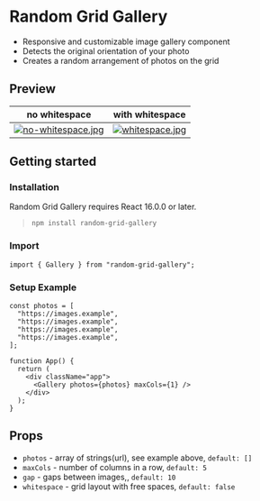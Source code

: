 # Random Grid Gallery

 * Responsive and customizable image gallery component
 * Detects the original orientation of your photo
 * Creates a random arrangement of photos on the grid

## Preview

no whitespace  | with whitespace
------------- | -------------
[![no-whitespace.jpg](https://i.postimg.cc/prjswd1S/no-whitespace.jpg)](https://postimg.cc/8f1dWTGd) | [![whitespace.jpg](https://i.postimg.cc/D00CBgq7/whitespace.jpg)](https://postimg.cc/PvGzq137)

## Getting started
### Installation
Random Grid Gallery requires React 16.0.0 or later.
>`npm install random-grid-gallery`
### Import 
`import { Gallery } from "random-grid-gallery";`
### Setup Example
```
const photos = [
  "https://images.example",
  "https://images.example",
  "https://images.example",
  "https://images.example",
];

function App() {
  return (
    <div className="app">
      <Gallery photos={photos} maxCols={1} />
    </div>
  );
}
```
## Props
* `photos` - array of strings(url), see example above, `default: []`
* `maxCols` - number of columns in a row, `default: 5`
* `gap` - gaps between  images,, `default: 10`
* `whitespace` - grid layout with free spaces, `default: false`










